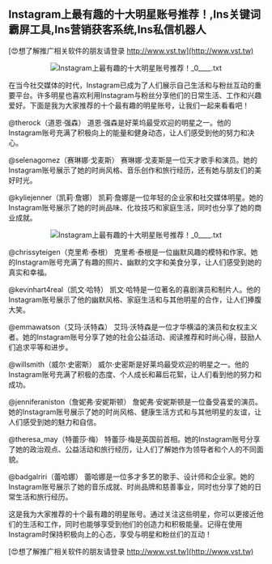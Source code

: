 ## **Instagram上最有趣的十大明星账号推荐！,Ins关键词霸屏工具,Ins营销获客系统,Ins私信机器人**

[😍想了解推广相关软件的朋友请登录 http://www.vst.tw](http://www.vst.tw)

 <center><img src="https://vst.tw/MP4/tuiguang/png/4.png" alt="Instagram上最有趣的十大明星账号推荐！_0____.txt"></center>

在当今社交媒体的时代，Instagram已成为了人们展示自己生活和与粉丝互动的重要平台。许多明星也喜欢利用Instagram与粉丝分享他们的日常生活、工作和兴趣爱好。下面是我为大家推荐的十个最有趣的明星账号，让我们一起来看看吧！

@therock（道恩·强森）
道恩·强森是好莱坞最受欢迎的明星之一。他的Instagram账号充满了积极向上的能量和健身动态，让人们感受到他的努力和决心。

@selenagomez（赛琳娜·戈麦斯）
赛琳娜·戈麦斯是一位天才歌手和演员。她的Instagram账号展示了她的时尚风格、音乐创作和旅行经历，还有她与朋友们的美好时光。

@kyliejenner（凯莉·詹娜）
凯莉·詹娜是一位年轻的企业家和社交媒体明星。她的Instagram账号展示了她的时尚品味、化妆技巧和家庭生活，同时也分享了她的商业成就。

 <center><img src="https://vst.tw/MP4/tuiguang/png/2.png" alt="Instagram上最有趣的十大明星账号推荐！_0____.txt"></center>

@chrissyteigen（克里希·泰根）
克里希·泰根是一位幽默风趣的模特和作家。她的Instagram账号充满了有趣的照片、幽默的文字和美食分享，让人们感受到她的真实和幸福。

@kevinhart4real（凯文·哈特）
凯文·哈特是一位著名的喜剧演员和制片人。他的Instagram账号展示了他的幽默风格、家庭生活和与其他明星的合作，让人们捧腹大笑。

@emmawatson（艾玛·沃特森）
艾玛·沃特森是一位才华横溢的演员和女权主义者。她的Instagram账号分享了她的社会公益活动、阅读推荐和时尚心得，鼓励人们追求平等和进步。

@willsmith（威尔·史密斯）
威尔·史密斯是好莱坞最受欢迎的明星之一。他的Instagram账号充满了积极的态度、个人成长和幕后花絮，让人们看到他的努力和成功。

@jenniferaniston（詹妮弗·安妮斯顿）
詹妮弗·安妮斯顿是一位备受喜爱的演员。她的Instagram账号展示了她的时尚风格、健康生活方式和与其他明星的友谊，让人们感受到她的魅力和自信。

@theresa_may（特蕾莎·梅）
特蕾莎·梅是英国前首相。她的Instagram账号分享了她的政治观点、公益活动和旅行经历，让人们了解她作为领导者和个人的不同面貌。

@badgalriri（蕾哈娜）
蕾哈娜是一位多才多艺的歌手、设计师和企业家。她的Instagram账号展示了她的音乐成就、时尚品牌和慈善事业，同时也分享了她的日常生活和旅行经历。

这是我为大家推荐的十个最有趣的明星账号。通过关注这些明星，你可以更接近他们的生活和工作，同时也能够享受到他们的创造力和积极能量。记得在使用Instagram时保持积极向上的心态，享受与明星和粉丝们的互动！

[😍想了解推广相关软件的朋友请登录 http://www.vst.tw](http://www.vst.tw)



